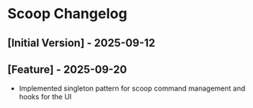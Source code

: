 # Scoop Changelog

## [Initial Version] - 2025-09-12

## [Feature] - 2025-09-20

- Implemented singleton pattern for scoop command management and hooks for the UI